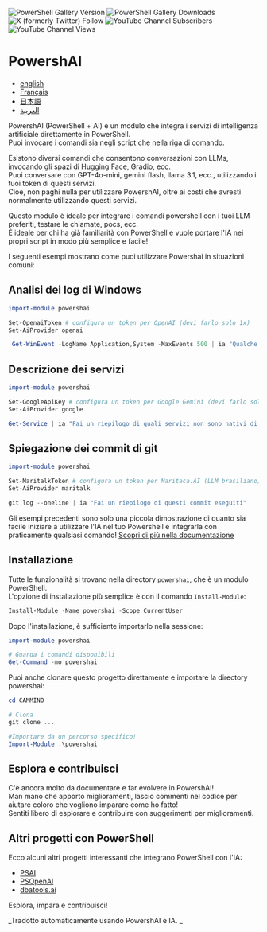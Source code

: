 ﻿![PowerShell Gallery Version](https://img.shields.io/powershellgallery/v/powershai)
![PowerShell Gallery Downloads](https://img.shields.io/powershellgallery/dt/powershai)
![X (formerly Twitter) Follow](https://img.shields.io/twitter/follow/iatalking)
![YouTube Channel Subscribers](https://img.shields.io/youtube/channel/subscribers/UCtNVhWslzx_yjbIX8JIYang)
![YouTube Channel Views](https://img.shields.io/youtube/channel/views/UCtNVhWslzx_yjbIX8JIYang)


# PowershAI

* [english](docs/en-US/START-README.md)
* [Français](docs/fr-FR/START-README.md)
* [日本語](docs/ja-JP/START-README.md)
* [العربية](docs/sa-SA/START-README.md)

PowershAI (PowerShell + AI) è un modulo che integra i servizi di intelligenza artificiale direttamente in PowerShell.  
Puoi invocare i comandi sia negli script che nella riga di comando.  

Esistono diversi comandi che consentono conversazioni con LLMs, invocando gli spazi di Hugging Face, Gradio, ecc.  
Puoi conversare con GPT-4o-mini, gemini flash, llama 3.1, ecc., utilizzando i tuoi token di questi servizi.  
Cioè, non paghi nulla per utilizzare PowershAI, oltre ai costi che avresti normalmente utilizzando questi servizi.  

Questo modulo è ideale per integrare i comandi powershell con i tuoi LLM preferiti, testare le chiamate, pocs, ecc.  
È ideale per chi ha già familiarità con PowerShell e vuole portare l'IA nei propri script in modo più semplice e facile!

I seguenti esempi mostrano come puoi utilizzare Powershai in situazioni comuni:

## Analisi dei log di Windows 
```powershell 
import-module powershai 

Set-OpenaiToken # configura un token per OpenAI (devi farlo solo 1x)
Set-AiProvider openai 

 Get-WinEvent -LogName Application,System -MaxEvents 500 | ia "Qualche evento importante?"
```

## Descrizione dei servizi 
```powershell 
import-module powershai 

Set-GoogleApiKey # configura un token per Google Gemini (devi farlo solo 1x)
Set-AiProvider google

Get-Service | ia "Fai un riepilogo di quali servizi non sono nativi di Windows e possono rappresentare un rischio"
```

## Spiegazione dei commit di git 
```powershell 
import-module powershai 

Set-MaritalkToken # configura un token per Maritaca.AI (LLM brasiliano)
Set-AiProvider maritalk

git log --oneline | ia "Fai un riepilogo di questi commit eseguiti"
```


Gli esempi precedenti sono solo una piccola dimostrazione di quanto sia facile iniziare a utilizzare l'IA nel tuo Powershell e integrarla con praticamente qualsiasi comando!
[Scopri di più nella documentazione](docs/pt-BR)

## Installazione

Tutte le funzionalità si trovano nella directory `powershai`, che è un modulo PowerShell.  
L'opzione di installazione più semplice è con il comando `Install-Module`:

```powershell
Install-Module -Name powershai -Scope CurrentUser
```

Dopo l'installazione, è sufficiente importarlo nella sessione:

```powershell
import-module powershai

# Guarda i comandi disponibili
Get-Command -mo powershai
```

Puoi anche clonare questo progetto direttamente e importare la directory powershai:

```powershell
cd CAMMINO

# Clona
git clone ...

#Importare da un percorso specifico!
Import-Module .\powershai
```

## Esplora e contribuisci

C'è ancora molto da documentare e far evolvere in PowershAI!  
Man mano che apporto miglioramenti, lascio commenti nel codice per aiutare coloro che vogliono imparare come ho fatto!  
Sentiti libero di esplorare e contribuire con suggerimenti per miglioramenti.

## Altri progetti con PowerShell

Ecco alcuni altri progetti interessanti che integrano PowerShell con l'IA:

- [PSAI](https://github.com/dfinke/PSAI)
- [PSOpenAI](https://github.com/mkht/PSOpenAI)
- [dbatools.ai](https://github.com/potatoqualitee/dbatools.ai)

Esplora, impara e contribuisci!




<!--PowershaiAiDocBlockStart-->
_Tradotto automaticamente usando PowershAI e IA. 
_
<!--PowershaiAiDocBlockEnd-->
